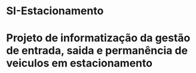 # SI-Estacionamento
# Projeto de informatização da gestão de entrada, saida e permanência de veiculos em estacionamento
